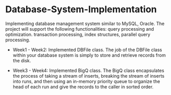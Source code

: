 # Database-System-Implementation
Implementing database management system similar to MySQL, Oracle. The project will support the following functionalities: query processing and optimization. transaction processing, index structures, parallel query processing.  

- Week1 - Week2: Implemented DBFile class. The job of the DBFile class within your database system is simply to store and retrieve records from the disk.  

- Week3 - Week4: Implemented BigQ class. The BigQ class encapsulates the process of taking a stream of inserts, breaking the stream of inserts into runs, and then using an in-memory priority queue to organize the head of each run and give the records to the caller in sorted order.  

